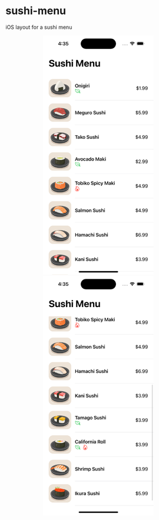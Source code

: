# sushi-menu
iOS layout for a sushi menu
<p align="center">
  <img src="Menu/Screenshots/ss1.png" width="300">
  <img src="Menu/Screenshots/ss2.png" width="300">
</p>
